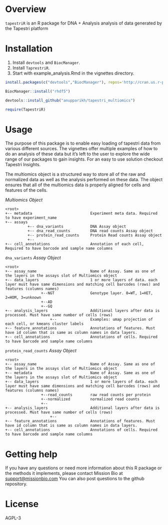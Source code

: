# Overview
`tapestriR` is an R package for DNA + Analysis analysis of data generated by the Tapestri platform

# Installation

1) Install `devtools` and `BiocManager`.
2) Install `TaprestriR`. 
3) Start with example_analysis.Rmd in the vignettes directory. 

```r
install.packages(c("devtools","BiocManager"), repos='http://cran.us.r-project.org')

BiocManager::install("rhdf5")

devtools::install_github("anupparikh/tapestri_multiomics")

require(TapestriR)


```

# Usage
The purpose of this package is to enable easy loading of tapestri data from various different sources. The vignettes offer multiple examples of how to do an analysis of these data but it’s left to the user to explore the wide range of our packages to gain insights. For an easy to use solution checkout Tapestri Insights.

The multiomics object is a structured way to store all of the raw and normalized data as well as the analysis performed on these data. The object ensures that all of the multiomics data is properly aligned for cells and features of the cells.


*Multiomics Object*
```
<root>
+-- metadata                          Experiment meta data. Required to have experiment_name
+-- assays
          +-- dna_variants            DNA Assay object
          +-- dna_read_counts         DNA read counts Assay object
          +-- protein_read_counts     Protein Read counts Assay object
          +--
+-- cell_annotations                  Annotation of each cell, Required to have barcode and sample name columns

```

`dna_variants` *Assay Object*
```
<root>
+-- assay_name                        Name of Assay. Same as one of the layers in the assays slot of Multiomics object
+-- data_layers                       1 or more layers of data. each layer must have same dimensions and matching cell barcodes (rows) and features (columns names) 
                +--NGT                Genotype layer. 0=WT, 1=HET, 2=HOM, 3=unknown
                +--AD
                +--GQ
+-- analysis_layers                   Additional layers after data is processed. Must have same number of cells (rows) 
                    +--               Examples: umap projection of each cell, or kmeans cluster labels
+-- feature_annotations               Annotations of features. Must have id column that is same as column names in data layers.
+-- cell_annotations                  Annotations of cells. Required to have barcode and sample name columns 
```

`protein_read_counts` *Assay Object*
```
<root>
+-- assay_name                        Name of Assay. Same as one of the layers in the assays slot of Multiomics object
+-- metadata                          Name of Assay. Same as one of the layers in the assays slot of Multiomics object
+-- data_layers                       1 or more layers of data. each layer must have same dimensions and matching cell barcodes (rows) and features (columns names) 
                +--read_counts        raw read counts per protein
                +--normalized         normalized read counts
                +--
+-- analysis_layers                   Additional layers after data is processed. Must have same number of cells (rows) 
                    +--
+-- feature_annotations               Annotations of features. Must have id column that is same as column names in data layers.
+-- cell_annotations                  Annotations of cells. Required to have barcode and sample name columns 
```




# Getting help
If you have any questions or need more information about this R package or the methods it implements, please contact Mission Bio at support@missionbio.com
You can also post questions to the github repository. 
# License
AGPL-3
